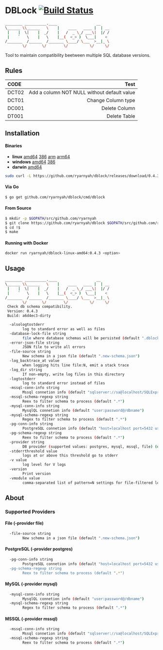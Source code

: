 # DBLock [![Build Status](https://github.com/ryarnyah/dblock/actions/workflows/build.yml/badge.svg)](https://github.com/ryarnyah/dblock/)

```bash
________ __________.____                  __
\______ \\______   \    |    ____   ____ |  | __
 |    |  \|    |  _/    |   /  _ \_/ ___\|  |/ /
 |    `   \    |   \    |__(  <_> )  \___|    <
/_______  /______  /_______ \____/ \___  >__|_ \
        \/       \/        \/          \/     \/
```

Tool to maintain compatibility beetween multiple SQL database versions.

## Rules
| CODE          | Test                                         |
| :------------ | -------------------------------------------: |
| DCT02         | Add a column NOT NULL without default value  |
| DCT01         | Change Column type                           |
| DC001         | Delete Column                                |
| DT001         | Delete Table                                 |


## Installation

#### Binaries

- **linux** [amd64](https://github.com/ryarnyah/dblock/releases/download/0.4.3/dblock-linux-amd64) [386](https://github.com/ryarnyah/dblock/releases/download/0.4.3/dblock-linux-386) [arm](https://github.com/ryarnyah/dblock/releases/download/0.4.3/dblock-linux-arm) [arm64](https://github.com/ryarnyah/dblock/releases/download/0.4.3/dblock-linux-arm64)
- **windows** [amd64](https://github.com/ryarnyah/dblock/releases/download/0.4.3/dblock-windows-amd64) [386](https://github.com/ryarnyah/dblock/releases/download/0.4.3/dblock-windows-386)
- **darwin** [amd64](https://github.com/ryarnyah/dblock/releases/download/0.4.3/dblock-darwin-amd64)

```bash
sudo curl -L https://github.com/ryarnyah/dblock/releases/download/0.4.3/dblock-linux-amd64 -o /usr/local/bin/dblock && sudo chmod +x /usr/local/bin/dblock
```

#### Via Go

```bash
$ go get github.com/ryarnyah/dblock/cmd/dblock
```

#### From Source

```bash
$ mkdir -p $GOPATH/src/github.com/ryarnyah
$ git clone https://github.com/ryarnyah/dblock $GOPATH/src/github.com/ryarnyah/dblock
$ cd !$
$ make
```

#### Running with Docker
```bash
docker run ryarnyah/dblock-linux-amd64:0.4.3 <option>
```

## Usage

```bash
________ __________.____                  __
\______ \\______   \    |    ____   ____ |  | __
 |    |  \|    |  _/    |   /  _ \_/ ___\|  |/ /
 |    `   \    |   \    |__(  <_> )  \___|    <
/_______  /______  /_______ \____/ \___  >__|_ \
        \/       \/        \/          \/     \/
 Check db schema compatibility.
 Version: 0.4.3
 Build: a6d4ec3-dirty

  -alsologtostderr
        log to standard error as well as files
  -database-lock-file string
        file where database schemas will be persisted (default ".dblock.lock")
  -error-json-file string
        JSON file to write all errors
  -file-source string
        New schema in a json file (default ".new-schema.json")
  -log_backtrace_at value
        when logging hits line file:N, emit a stack trace
  -log_dir string
        If non-empty, write log files in this directory
  -logtostderr
        log to standard error instead of files
  -mssql-conn-info string
        Mssql connetion info (default "sqlserver://sa@localhost/SQLExpress?database=master&connection+timeout=30")
  -mssql-schema-regexp string
        Reex to filter schema to process (default ".*")
  -mysql-conn-info string
        MysqlQL connetion info (default "user:password@/dbname")
  -mysql-schema-regexp string
        Regex to filter schema to process (default ".*")
  -pg-conn-info string
        PostgreSQL connetion info (default "host=localhost port=5432 user=postgres dbname=postgres sslmode=disable password=postgres")
  -pg-schema-regexp string
        Reex to filter schema to process (default ".*")
  -provider string
        DB provider (supported values: postgres, mysql, mssql, file) (default "postgres")
  -stderrthreshold value
        logs at or above this threshold go to stderr
  -v value
        log level for V logs
  -version
        Print version
  -vmodule value
        comma-separated list of pattern=N settings for file-filtered logging
```

## About

### Supported Providers

#### File (-provider file)
```bash
  -file-source string
        New schema in a json file (default ".new-schema.json")
```

#### PostgreSQL (-provider postgres)
```bash
  -pg-conn-info string
        PostgreSQL connetion info (default "host=localhost port=5432 user=postgres dbname=postgres sslmo
  -pg-schema-regexp string
        Reex to filter schema to process (default ".*")
```

#### MySQL (-provider mysql)
```bash
  -mysql-conn-info string
        MysqlQL connetion info (default "user:password@/dbname")
  -mysql-schema-regexp string
        Regex to filter schema to process (default ".*")
```

#### MSSQL (-provider mssql)
```bash
  -mssql-conn-info string
        Mssql connetion info (default "sqlserver://sa@localhost/SQLExpress?database=master&connection+timeout=30")
  -mssql-schema-regexp string
        Reex to filter schema to process (default ".*")
```
